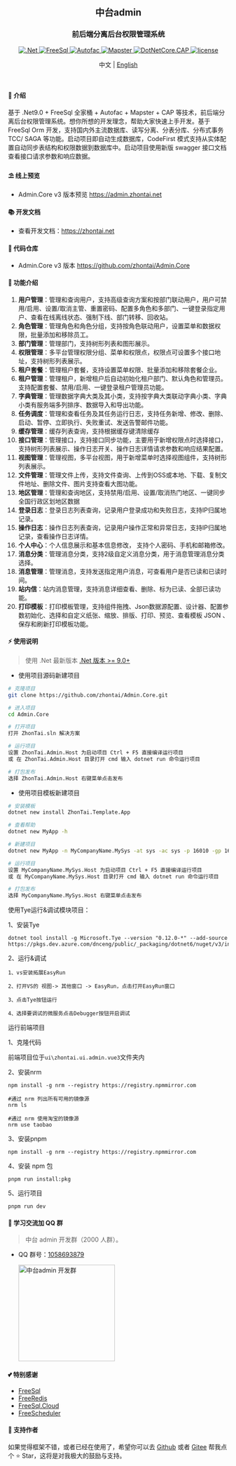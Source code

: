 ﻿<div align="center">
	<h2>中台admin</h2>
	<h3>前后端分离后台权限管理系统</h3>
	<p align="center">
		<a href="https://learn.microsoft.com/zh-cn/aspnet/core/introduction-to-aspnet-core" target="_blank">
			<img src="https://img.shields.io/badge/.Net-8.x-green" alt=".Net">
		</a>
		<a href="https://freesql.net" target="_blank">
			<img src="https://img.shields.io/nuget/v/FreeSql?label=FreeSql&color=blue" alt="FreeSql">
		</a>
		<a href="https://autofac.org" target="_blank">
		    <img src="https://img.shields.io/nuget/v/Autofac?label=Autofac&color=blueviolet" alt="Autofac">
		</a>
		<a href="https://github.com/rivenfx/Mapster-docs" target="_blank">
			<img src="https://img.shields.io/nuget/v/Mapster?label=Mapster&color=orange" alt="Mapster">
		</a>
		<a href="https://cap.dotnetcore.xyz" target="_blank">
			<img src="https://img.shields.io/nuget/v/DotNetCore.CAP?label=CAP&color=yellow" alt="DotNetCore.CAP">
		</a>
		<a href="https://github.com/zhontai/admin.ui.plus/blob/master/LICENSE" target="_blank">
			<img src="https://img.shields.io/badge/license-MIT-success" alt="license">
		</a>
	</p>
	<p align="center">
		<span>中文</span> |   
    <a href="README.en.md">English</a>
	</p>
	<p>&nbsp;</p>
</div>

#### 🌈 介绍

基于 .Net9.0 + FreeSql 全家桶 + Autofac + Mapster + CAP 等技术，前后端分离后台权限管理系统。想你所想的开发理念，帮助大家快速上手开发。基于 FreeSql Orm 开发，支持国内外主流数据库、读写分离、分表分库、分布式事务 TCC/ SAGA 等功能。启动项目即自动生成数据库，CodeFirst 模式支持从实体配置自动同步表结构和权限数据到数据库中。启动项目使用新版 swagger 接口文档查看接口请求参数和响应数据。

#### ⛱️ 线上预览

- Admin.Core v3 版本预览 <a href="https://admin.zhontai.net/login" target="_blank">https://admin.zhontai.net</a>

#### 📚 开发文档

- 查看开发文档：<a href="https://www.zhontai.net" target="_blank">https://zhontai.net</a>

#### 💒 代码仓库

- Admin.Core v3 版本 <a href="https://github.com/zhontai/Admin.Core" target="_blank">https://github.com/zhontai/Admin.Core</a>

#### 🚀 功能介绍

1. **用户管理**：管理和查询用户，支持高级查询方案和按部门联动用户，用户可禁用/启用、设置/取消主管、重置密码、配置多角色和多部门、一键登录指定用户、查看在线离线状态、强制下线、部门转移、回收站。
2. **角色管理**：管理角色和角色分组，支持按角色联动用户，设置菜单和数据权限，批量添加和移除员工。
3. **部门管理**：管理部门，支持树形列表和图形展示。
4. **权限管理**：多平台管理权限分组、菜单和权限点，权限点可设置多个接口地址，支持树形列表展示。
5. **租户套餐**：管理租户套餐，支持设置菜单权限、批量添加和移除套餐企业。
6. **租户管理**：管理租户，新增租户后自动初始化租户部门、默认角色和管理员。支持配置套餐、禁用/启用、一键登录租户管理员功能。
7. **字典管理**：管理数据字典大类及其小类，支持按字典大类联动字典小类、字典小类有服务端多列排序、数据导入和导出功能。
8. **任务调度**：管理和查看任务及其任务运行日志，支持任务新增、修改、删除、启动、暂停、立即执行、失败重试、发送告警邮件功能。
9. **缓存管理**：缓存列表查询，支持根据缓存键清除缓存
10. **接口管理**：管理接口，支持接口同步功能，主要用于新增权限点时选择接口，支持树形列表展示、操作日志开关、操作日志详情请求参数和响应结果配置。
11. **视图管理**：管理视图，多平台视图，用于新增菜单时选择视图组件，支持树形列表展示。
12. **文件管理**：管理文件上传，支持文件查询、上传到OSS或本地、下载、复制文件地址、删除文件、图片支持查看大图功能。
13. **地区管理**：管理和查询地区，支持禁用/启用、设置/取消热门地区、一键同步全国行政区划地区数据
14. **登录日志**：登录日志列表查询，记录用户登录成功和失败日志，支持IP归属地记录。
15. **操作日志**：操作日志列表查询，记录用户操作正常和异常日志，支持IP归属地记录，查看操作日志详情。
16. **个人中心**：个人信息展示和基本信息修改， 支持个人密码、手机和邮箱修改。
17. **消息分类**：管理消息分类，支持2级自定义消息分类，用于消息管理消息分类选择。
18. **消息管理**：管理消息，支持发送指定用户消息，可查看用户是否已读和已读时间。
19. **站内信**：站内消息管理，支持消息详细查看、删除、标为已读、全部已读功能。
20. **打印模板**：打印模板管理，支持组件拖拽、Json数据源配置、设计器、配置参数初始化、选择和自定义纸张、缩放、排版、打印、预览、查看模板 JSON 、保存和刷新打印模板功能。

#### ⚡ 使用说明

> 使用 .Net 最新版本 <a href="https://dotnet.microsoft.com/download/dotnet-core" target="_blank">.Net 版本 >= 9.0+</a>

- 使用项目源码新建项目

```bash
# 克隆项目
git clone https://github.com/zhontai/Admin.Core.git

# 进入项目
cd Admin.Core

# 打开项目
打开 ZhonTai.sln 解决方案

# 运行项目
设置 ZhonTai.Admin.Host 为启动项目 Ctrl + F5 直接编译运行项目
或 在 ZhonTai.Admin.Host 目录打开 cmd 输入 dotnet run 命令运行项目

# 打包发布
选择 ZhonTai.Admin.Host 右键菜单点击发布
```

- 使用项目模板新建项目

```bash
# 安装模板
dotnet new install ZhonTai.Template.App

# 查看帮助
dotnet new MyApp -h

# 新建项目
dotnet new MyApp -n MyCompanyName.MySys -at sys -ac sys -p 16010 -gp 16011 -db MySql

# 运行项目
设置 MyCompanyName.MySys.Host 为启动项目 Ctrl + F5 直接编译运行项目
或 在 MyCompanyName.MySys.Host 目录打开 cmd 输入 dotnet run 命令运行项目

# 打包发布
选择 MyCompanyName.MySys.Host 右键菜单点击发布
```

使用Tye运行&调试模块项目：

1、安装Tye
```
dotnet tool install -g Microsoft.Tye --version "0.12.0-*" --add-source https://pkgs.dev.azure.com/dnceng/public/_packaging/dotnet6/nuget/v3/index.json
```

2、运行&调试
```
1、vs安装拓展EasyRun

2、打开VS的 视图-> 其他窗口 -> EasyRun，点击打开EasyRun窗口

3、点击Tye按钮运行

4、选择要调试的微服务点击Debugger按钮开启调试
```

运行前端项目

1、克隆代码

前端项目位于`ui\zhontai.ui.admin.vue3`文件夹内

2、安装nrm
```
npm install -g nrm --registry https://registry.npmmirror.com

#通过 nrm 列出所有可用的镜像源
nrm ls

#通过 nrm 使用淘宝的镜像源
nrm use taobao
```

3、安装pnpm
```
npm install -g nrm --registry https://registry.npmmirror.com
```

4、安装 npm 包
```
pnpm run install:pkg
```

5、运行项目
```
pnpm run dev
```

#### 💯 学习交流加 QQ 群

> 中台 admin 开发群（2000 人群）。

- QQ 群号：<a target="_blank" href="//qm.qq.com/cgi-bin/qm/qr?k=zjVRMcdD_oxPokw7zG1kv8Ud4kPJUZAk&jump_from=webapi&authKey=smP6idH1QaIqi6NSiBck8nZuY1BokW4fpi/IGcRi6w/Xt/HTyqfqrC5WpVRsSi22">1058693879</a>

  <a target="_blank" href="//qm.qq.com/cgi-bin/qm/qr?k=zjVRMcdD_oxPokw7zG1kv8Ud4kPJUZAk&jump_from=webapi&authKey=smP6idH1QaIqi6NSiBck8nZuY1BokW4fpi/IGcRi6w/Xt/HTyqfqrC5WpVRsSi22">
  	<img src="https://zhontai.net/images/qq-group-1058693879.png" width="220" height="220" alt="中台admin 开发群" title="中台admin 开发群"/>
  </a>

#### 💕 特别感谢

- <a href="https://github.com/dotnetcore/FreeSql" target="_blank">FreeSql</a>
- <a href="https://github.com/2881099/FreeRedis" target="_blank">FreeRedis</a>
- <a href="https://github.com/2881099/FreeSql.Cloud" target="_blank">FreeSql.Cloud</a>
- <a href="https://github.com/2881099/FreeScheduler" target="_blank">FreeScheduler</a>

#### 💌 支持作者

如果觉得框架不错，或者已经在使用了，希望你可以去 <a target="_blank" href="https://github.com/zhontai/admin.core">Github</a> 或者
<a target="_blank" href="https://gitee.com/zhontai/Admin.Core">Gitee</a> 帮我点个 ⭐ Star，这将是对我极大的鼓励与支持。
